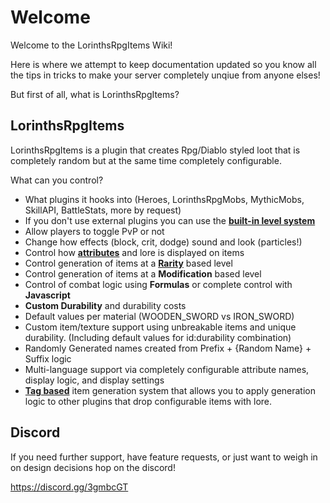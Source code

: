 # Welcome

Welcome to the LorinthsRpgItems Wiki! 

Here is where we attempt to keep documentation updated so you know all the tips in tricks to make your server completely unqiue from anyone elses!

But first of all, what is LorinthsRpgItems?

## LorinthsRpgItems

LorinthsRpgItems is a plugin that creates Rpg/Diablo styled loot that is completely random but at the same time completely configurable.

What can you control?

* What plugins it hooks into (Heroes, LorinthsRpgMobs, MythicMobs, SkillAPI, BattleStats, more by request)
* If you don't use external plugins you can use the **[built-in level system](https://bitbucket.org/lorinthslairdevelopment/lorinthsrpgitems/wiki/Built-In%20Level%20System)**
* Allow players to toggle PvP or not
* Change how effects (block, crit, dodge) sound and look (particles!)
* Control how **[attributes](https://bitbucket.org/lorinthslairdevelopment/lorinthsrpgitems/wiki/Attributes)** and lore is displayed on items
* Control generation of items at a **[Rarity](https://bitbucket.org/lorinthslairdevelopment/lorinthsrpgitems/wiki/Rarity)** based level
* Control generation of items at a **Modification** based level
* Control of combat logic using **Formulas** or complete control with **Javascript**
* **Custom Durability** and durability costs
* Default values per material (WOODEN_SWORD vs IRON_SWORD)
* Custom item/texture support using unbreakable items and unique durability. (Including default values for id:durability combination)
* Randomly Generated names created from Prefix + {Random Name} + Suffix logic
* Multi-language support via completely configurable attribute names, display logic, and display settings
* **[Tag based](https://bitbucket.org/lorinthslairdevelopment/lorinthsrpgitems/wiki/Lore%20Generation%20Tags)** item generation system that allows you to apply generation logic to other plugins that drop configurable items with lore.

## Discord

If you need further support, have feature requests, or just want to weigh in on design decisions hop on the discord!

https://discord.gg/3gmbcGT